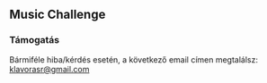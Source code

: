 ## Music Challenge

### Támogatás
Bármiféle hiba/kérdés esetén, a következő email címen megtalálsz: klavorasr@gmail.com
